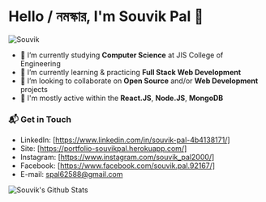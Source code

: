 # Hello / নমস্কার, I'm Souvik Pal 👋

![Souvik](https://user-images.githubusercontent.com/64771649/153574835-24e7d969-373f-42c0-b031-fbe5e79c6e3d.gif)

- 🔭 I’m currently studying **Computer Science** at JIS College of Engineering
- 🌱 I’m currently learning & practicing **Full Stack Web Development**
- 👯 I’m looking to collaborate on **Open Source** and/or **Web Development** projects
- 💬 I'm mostly active within the **React.JS**, **Node.JS**, **MongoDB**

### 📬 Get in Touch
- LinkedIn: [https://www.linkedin.com/in/souvik-pal-4b4138171/]
- Site: [https://portfolio-souvikpal.herokuapp.com/]
- Instagram: [https://www.instagram.com/souvik_pal2000/]
- Facebook: [https://www.facebook.com/souvik.pal.92167/]
- E-mail: spal62588@gmail.com

![Souvik's Github Stats](https://github-readme-stats.vercel.app/api?username=souvikpal2000&show_icons=true&hide_border=true)

